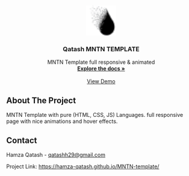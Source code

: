 <!-- PROJECT LOGO -->
<br />
<div align="center">
  <a target="_blank" href="https://hamza-qatash.github.io/In-The-Rain">
    <img src="./images/favicon.png" alt="Logo" width="80" height="80">
  </a>

  <h3 align="center">Qatash MNTN TEMPLATE</h3>

  <p align="center">
    MNTN Template full responsive & animated
    <br />
    <a href="https://hamza-qatash.github.io/In-The-Rain"><strong>Explore the docs »</strong></a>
    <br />
    <br />
    <a href="https://hamza-qatash.github.io/In-The-Rain/">View Demo</a>
  </p>
</div>

<!-- ABOUT THE PROJECT -->
## About The Project

MNTN Template with pure (HTML,  CSS,  JS) Languages.
full responsive page with nice animations and hover effects.

<!-- CONTACT -->
## Contact

Hamza Qatash - qatashh29@gmail.com

Project Link: https://hamza-qatash.github.io/MNTN-template/